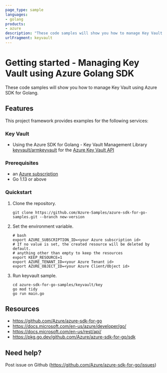 ```yaml
---
page_type: sample
languages:
- golang
products:
- azure
description: "These code samples will show you how to manage Key Vault using Azure SDK for Golang."
urlFragment: keyvault
---
```


# Getting started - Managing Key Vault using Azure Golang SDK

These code samples will show you how to manage Key Vault using Azure SDK for Golang.

## Features

This project framework provides examples for the following services:

### Key Vault
* Using the Azure SDK for Golang - Key Vault Management Library [keyvault/armkeyvault](https://pkg.go.dev/github.com/Azure/azure-sdk-for-go/sdk/keyvault/armkeyvault) for the [Azure Key Vault API](https://docs.microsoft.com/en-us/rest/api/keyvault/)

### Prerequisites
* an [Azure subscription](https://azure.microsoft.com)
* Go 1.13 or above

### Quickstart

1. Clone the repository.

    ```
    git clone https://github.com/Azure-Samples/azure-sdk-for-go-samples.git --branch new-version
    ```
2. Set the environment variable.

   ```
   # bash
   export AZURE_SUBSCRIPTION_ID=<your Azure subscription id> 
   # If no value is set, the created resource will be deleted by default.
   # anything other than empty to keep the resources
   export KEEP_RESOURCE=1 
   export AZURE_TENANT_ID=<your Azure Tenant id>          
   export AZURE_OBJECT_ID=<your Azure Client/Object id> 
   ```

3. Run keyvault sample.

    ```
    cd azure-sdk-for-go-samples/keyvault/key
    go mod tidy
    go run main.go
    ```
   
## Resources

- https://github.com/Azure/azure-sdk-for-go
- https://docs.microsoft.com/en-us/azure/developer/go/
- https://docs.microsoft.com/en-us/rest/api/
- https://pkg.go.dev/github.com/Azure/azure-sdk-for-go/sdk

## Need help?

Post issue on Github (https://github.com/Azure/azure-sdk-for-go/issues)
